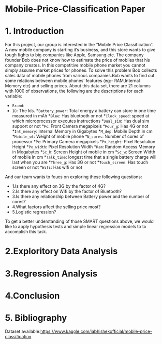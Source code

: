 # Mobile-Price-Classification Paper
# 1. Introduction
For this project, our group is interested in the “Mobile Price Classification”. A new mobile company is starting it’s business, and this store wants to give tough fights to big companies like Apple, Samsung etc. The company founder Bob does not know how to estimate the price of mobiles that his company creates. In this competitive mobile phone market you cannot simply assume market prices for phones. To solve this problem Bob collects sales data of mobile phones from various companies.Bob wants to find out some relations between mobile phones’ features (eg:- RAM,Internal Memory etc) and selling prices. 
About this data set, there are 21 columns with 1000 of observations, the following are the descriptions for each variable: 
* `Brand`:
* `ID`: The Ids.
*`Battery_power`: Total energy a battery can store in one time measured in mAh
*`Blue`: Has bluetooth or not
*`Clock_speed`: speed at which microprocessor executes instructions
*`Dual_sim`: Has dual sim support or not
*`Fc`: Front Camera megapixels
*`Four_g`: Has 4G or not
*`Int_memory`: Internal Memory in Gigabytes
*`M_dep`: Mobile Depth in cm
*`Mobile_wt`: Weight of mobile phone
*`N_cores`: Number of cores of processor
*`Pc`: Primary Camera megapixels
*`Px_height`: Pixel Resolution Height
*`Px_width`: Pixel Resolution Width
*`Ram`: Random Access Memory in Megabytes
*`Sc_h`: Screen Height of mobile in cm
*`Sc_w`: Screen Width of mobile in cm
*`Talk_time`: longest time that a single battery charge will last when you are
*`Three_g`: Has 3G or not
*`Touch_screen`: Has touch screen or not
*`Wifi`: Has wifi or not
 
And our team wants to foucs on exploring these following questions:
* 1.Is there any effect on 3G by the factor of 4G?
* 2.Is there any effect on Wifi by the factor of Bluetooth?
* 3.Is there any relationship between Battery power and the number of cores?
* 4.What factors affect the selling price most?
* 5.Logistic regression?

To get a better understanding of those SMART questions above, we would like to apply hypothesis tests and simple linear regression models to to accomplish this task.

# 2.Exploritory Data Analysis

# 3.Regression Analysis

# 4.Conclusion

# 5. Bibliography
Dataset available:https://www.kaggle.com/iabhishekofficial/mobile-price-classification
